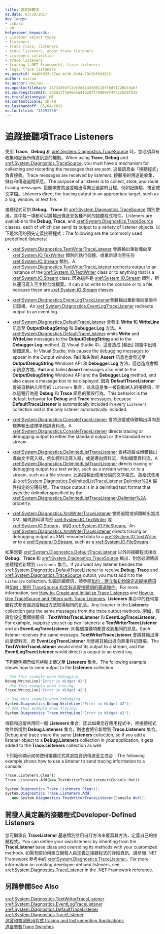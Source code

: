 ```yaml
---
title: 追蹤接聽項
ms.date: 03/30/2017
dev_langs:
- csharp
- vb
helpviewer_keywords:
- Listener object types
- listeners
- Trace class, listeners
- trace listeners, about trace listeners
- Listeners collection
- trace listeners
- tracing [.NET Framework], trace listeners
- logs, trace listeners
ms.assetid: 444b0d33-67ea-4c36-9e94-79c50f839025
author: mairaw
ms.author: mairaw
ms.openlocfilehash: 457310fbf12ef2d6143586116f76df1720b59a6f
ms.sourcegitcommit: 3d5d33f384eeba41b2dff79d096f47ccc8d8f03d
ms.translationtype: MT
ms.contentlocale: zh-TW
ms.lasthandoff: 05/04/2018
ms.locfileid: "33391750"
---
```

# <a name="trace-listeners"></a><span data-ttu-id="8a013-102">追蹤接聽項</span><span class="sxs-lookup"><span data-stu-id="8a013-102">Trace Listeners</span></span>
<span data-ttu-id="8a013-103">使用 **Trace**、**Debug** 和 <xref:System.Diagnostics.TraceSource> 時，您必須具有收集和記錄所傳送訊息的機制。</span><span class="sxs-lookup"><span data-stu-id="8a013-103">When using **Trace**, **Debug** and <xref:System.Diagnostics.TraceSource>, you must have a mechanism for collecting and recording the messages that are sent.</span></span> <span data-ttu-id="8a013-104">追蹤訊息由「接聽程式」負責接收。</span><span class="sxs-lookup"><span data-stu-id="8a013-104">Trace messages are received by *listeners*.</span></span> <span data-ttu-id="8a013-105">接聽項的用途是收集、儲存和傳送追蹤訊息。</span><span class="sxs-lookup"><span data-stu-id="8a013-105">The purpose of a listener is to collect, store, and route tracing messages.</span></span> <span data-ttu-id="8a013-106">接聽項會將追蹤輸出導向至適當的目標，例如記錄檔、視窗或文字檔。</span><span class="sxs-lookup"><span data-stu-id="8a013-106">Listeners direct the tracing output to an appropriate target, such as a log, window, or text file.</span></span>  
  
 <span data-ttu-id="8a013-107">接聽程式可供 **Debug**、**Trace** 和 <xref:System.Diagnostics.TraceSource> 類別使用，其中每一項都可以將輸出傳送至各種不同的接聽程式物件。</span><span class="sxs-lookup"><span data-stu-id="8a013-107">Listeners are available to the **Debug**, **Trace**, and <xref:System.Diagnostics.TraceSource> classes, each of which can send its output to a variety of listener objects.</span></span> <span data-ttu-id="8a013-108">以下是常用的預先定義接聽程式：</span><span class="sxs-lookup"><span data-stu-id="8a013-108">The following are the commonly used predefined listeners:</span></span>  
  
-   <span data-ttu-id="8a013-109"><xref:System.Diagnostics.TextWriterTraceListener> 會將輸出重新導向至 <xref:System.IO.TextWriter> 類別的執行個體，或重新導向至任何 <xref:System.IO.Stream> 類別。</span><span class="sxs-lookup"><span data-stu-id="8a013-109">A <xref:System.Diagnostics.TextWriterTraceListener> redirects output to an instance of the <xref:System.IO.TextWriter> class or to anything that is a <xref:System.IO.Stream> class.</span></span> <span data-ttu-id="8a013-110">因為這些是 <xref:System.IO.Stream> 類別，所以還可寫入至主控台或檔案。</span><span class="sxs-lookup"><span data-stu-id="8a013-110">It can also write to the console or to a file, because these are <xref:System.IO.Stream> classes.</span></span>  
  
-   <span data-ttu-id="8a013-111"><xref:System.Diagnostics.EventLogTraceListener>會將輸出重新導向至事件記錄檔。</span><span class="sxs-lookup"><span data-stu-id="8a013-111">An <xref:System.Diagnostics.EventLogTraceListener> redirects output to an event log.</span></span>  
  
-   <span data-ttu-id="8a013-112"><xref:System.Diagnostics.DefaultTraceListener> 會發出 **Write** 和 **WriteLine** 訊息至 **OutputDebugString** 和 **Debugger.Log** 方法。</span><span class="sxs-lookup"><span data-stu-id="8a013-112">A <xref:System.Diagnostics.DefaultTraceListener> emits **Write** and **WriteLine** messages to the **OutputDebugString** and to the **Debugger.Log** method.</span></span> <span data-ttu-id="8a013-113">在 Visual Studio 中，這會造成 [輸出] 視窗中出現偵錯訊息。</span><span class="sxs-lookup"><span data-stu-id="8a013-113">In Visual Studio, this causes the debugging messages to appear in the Output window.</span></span> <span data-ttu-id="8a013-114">**Fail** 和失敗的 **Assert** 訊息也會發送至 **OutputDebugString** Windows API 和 **Debugger.Log** 方法，這也造成會顯示訊息方塊。</span><span class="sxs-lookup"><span data-stu-id="8a013-114">**Fail** and failed **Assert** messages also emit to the **OutputDebugString** Windows API and the **Debugger.Log** method, and also cause a message box to be displayed.</span></span> <span data-ttu-id="8a013-115">因為 **DefaultTraceListener** 會被自動納入所有的 `Listeners` 集合，並且這是唯一被自動納入的接聽項，所以這種行為是 **Debug** 和 **Trace** 訊息的預設行為。</span><span class="sxs-lookup"><span data-stu-id="8a013-115">This behavior is the default behavior for **Debug** and **Trace** messages, because **DefaultTraceListener** is automatically included in every `Listeners` collection and is the only listener automatically included.</span></span>  
  
-   <span data-ttu-id="8a013-116"><xref:System.Diagnostics.ConsoleTraceListener> 會將追蹤或偵錯輸出導向至標準輸出或標準錯誤資料流。</span><span class="sxs-lookup"><span data-stu-id="8a013-116">A <xref:System.Diagnostics.ConsoleTraceListener> directs tracing or debugging output to either the standard output or the standard error stream.</span></span>  
  
-   <span data-ttu-id="8a013-117"><xref:System.Diagnostics.DelimitedListTraceListener> 會將追蹤或偵錯輸出導向文字寫入器，例如資料流寫入器，或是導向資料流，例如檔案資料流。</span><span class="sxs-lookup"><span data-stu-id="8a013-117">A <xref:System.Diagnostics.DelimitedListTraceListener> directs tracing or debugging output to a text writer, such as a stream writer, or to a stream, such as a file stream.</span></span> <span data-ttu-id="8a013-118">此追蹤輸出使用分隔的文字格式，該格式使用由 <xref:System.Diagnostics.DelimitedListTraceListener.Delimiter%2A> 屬性指定的分隔符號。</span><span class="sxs-lookup"><span data-stu-id="8a013-118">The trace output is in a delimited text format that uses the delimiter specified by the <xref:System.Diagnostics.DelimitedListTraceListener.Delimiter%2A> property.</span></span>  
  
-   <span data-ttu-id="8a013-119"><xref:System.Diagnostics.XmlWriterTraceListener> 會將追蹤或偵錯輸出當成 XML 編碼資料導向至 <xref:System.IO.TextWriter> 或 <xref:System.IO.Stream>，例如 <xref:System.IO.FileStream>。</span><span class="sxs-lookup"><span data-stu-id="8a013-119">An <xref:System.Diagnostics.XmlWriterTraceListener> directs tracing or debugging output as XML-encoded data to a <xref:System.IO.TextWriter> or to a <xref:System.IO.Stream>, such as a <xref:System.IO.FileStream>.</span></span>  
  
 <span data-ttu-id="8a013-120">如果您要 <xref:System.Diagnostics.DefaultTraceListener> 以外的接聽程式接收 **Debug**、**Trace** 和 <xref:System.Diagnostics.TraceSource> 輸出，則您必須將該接聽程式新增到 `Listeners` 集合。</span><span class="sxs-lookup"><span data-stu-id="8a013-120">If you want any listener besides the <xref:System.Diagnostics.DefaultTraceListener> to receive **Debug**, **Trace** and <xref:System.Diagnostics.TraceSource> output, you must add it to the `Listeners` collection.</span></span> <span data-ttu-id="8a013-121">如需詳細資訊，請參閱[如何：建立和初始設定追蹤接聽項](../../../docs/framework/debug-trace-profile/how-to-create-and-initialize-trace-listeners.md)與[如何：使用 TraceSource 和含有追蹤接聽項的篩選條件](../../../docs/framework/debug-trace-profile/how-to-use-tracesource-and-filters-with-trace-listeners.md)。</span><span class="sxs-lookup"><span data-stu-id="8a013-121">For more information, see [How to: Create and Initialize Trace Listeners](../../../docs/framework/debug-trace-profile/how-to-create-and-initialize-trace-listeners.md) and [How to: Use TraceSource and Filters with Trace Listeners](../../../docs/framework/debug-trace-profile/how-to-use-tracesource-and-filters-with-trace-listeners.md).</span></span> <span data-ttu-id="8a013-122">**Listeners** 集合中的任何接聽程式都會自追蹤輸出方法取得相同的訊息。</span><span class="sxs-lookup"><span data-stu-id="8a013-122">Any listener in the **Listeners** collection gets the same messages from the trace output methods.</span></span> <span data-ttu-id="8a013-123">例如，假設您設定兩個接聽項：**TextWriterTraceListener** 和 **EventLogTraceListener**。</span><span class="sxs-lookup"><span data-stu-id="8a013-123">For example, suppose you set up two listeners: a **TextWriterTraceListener** and an **EventLogTraceListener**.</span></span> <span data-ttu-id="8a013-124">則每個接聽項都會收到相同的訊息。</span><span class="sxs-lookup"><span data-stu-id="8a013-124">Each listener receives the same message.</span></span> <span data-ttu-id="8a013-125">**TextWriterTraceListener** 會將其輸出導向至資料流，而 **EventLogTraceListener** 則會將其輸出導向至事件記錄檔。</span><span class="sxs-lookup"><span data-stu-id="8a013-125">The **TextWriterTraceListener** would direct its output to a stream, and the **EventLogTraceListener** would direct its output to an event log.</span></span>  
  
 <span data-ttu-id="8a013-126">下列範例顯示如何將輸出傳送至 **Listeners** 集合。</span><span class="sxs-lookup"><span data-stu-id="8a013-126">The following example shows how to send output to the **Listeners** collection.</span></span>  
  
```vb  
' Use this example when debugging.  
Debug.WriteLine("Error in Widget 42")  
' Use this example when tracing.  
Trace.WriteLine("Error in Widget 42")  
```  
  
```csharp  
// Use this example when debugging.  
System.Diagnostics.Debug.WriteLine("Error in Widget 42");  
// Use this example when tracing.  
System.Diagnostics.Trace.WriteLine("Error in Widget 42");  
```  
  
 <span data-ttu-id="8a013-127">偵錯和追蹤共用同一個 **Listeners** 集合，因此如果您在應用程式中，將接聽程式物件新增到 **Debug.Listeners** 集合，則也會將它新增到 **Trace.Listeners** 集合。</span><span class="sxs-lookup"><span data-stu-id="8a013-127">Debug and trace share the same **Listeners** collection, so if you add a listener object to a **Debug.Listeners** collection in your application, it gets added to the **Trace.Listeners** collection as well.</span></span>  
  
 <span data-ttu-id="8a013-128">下列範例顯示如何使用接聽程式將追蹤資訊傳送至主控台：</span><span class="sxs-lookup"><span data-stu-id="8a013-128">The following example shows how to use a listener to send tracing information to a console:</span></span>  
  
```vb  
Trace.Listeners.Clear()  
Trace.Listeners.Add(New TextWriterTraceListener(Console.Out))  
```  
  
```csharp  
System.Diagnostics.Trace.Listeners.Clear();  
System.Diagnostics.Trace.Listeners.Add(  
   new System.Diagnostics.TextWriterTraceListener(Console.Out));  
```  
  
## <a name="developer-defined-listeners"></a><span data-ttu-id="8a013-129">開發人員定義的接聽程式</span><span class="sxs-lookup"><span data-stu-id="8a013-129">Developer-Defined Listeners</span></span>  
 <span data-ttu-id="8a013-130">您可繼承自 **TraceListener** 基底類別並用自訂方法來覆寫其方法，定義自己的接聽程式。</span><span class="sxs-lookup"><span data-stu-id="8a013-130">You can define your own listeners by inheriting from the **TraceListener** base class and overriding its methods with your customized methods.</span></span> <span data-ttu-id="8a013-131">如需有關如何建立開發人員定義之接聽程式的詳細資訊，請參閱 .NET Framework 參考中的 <xref:System.Diagnostics.TraceListener>。</span><span class="sxs-lookup"><span data-stu-id="8a013-131">For more information on creating developer-defined listeners, see <xref:System.Diagnostics.TraceListener> in the .NET Framework reference.</span></span>  
  
## <a name="see-also"></a><span data-ttu-id="8a013-132">另請參閱</span><span class="sxs-lookup"><span data-stu-id="8a013-132">See Also</span></span>  
 <xref:System.Diagnostics.TextWriterTraceListener>  
 <xref:System.Diagnostics.EventLogTraceListener>  
 <xref:System.Diagnostics.DefaultTraceListener>  
 <xref:System.Diagnostics.TraceListener>  
 [<span data-ttu-id="8a013-133">追蹤和檢測應用程式</span><span class="sxs-lookup"><span data-stu-id="8a013-133">Tracing and Instrumenting Applications</span></span>](../../../docs/framework/debug-trace-profile/tracing-and-instrumenting-applications.md)  
 [<span data-ttu-id="8a013-134">追蹤參數</span><span class="sxs-lookup"><span data-stu-id="8a013-134">Trace Switches</span></span>](../../../docs/framework/debug-trace-profile/trace-switches.md)
